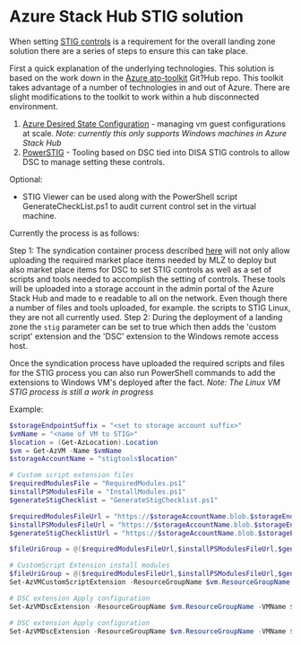 # Azure Stack Hub STIG solution 
When setting [STIG controls](https://public.cyber.mil/stigs/) is a requirement for the overall landing zone solution there are a series of steps to ensure this can take place. 

First a quick explanation of the underlying technologies. This solution is based on the work down in the [Azure ato-toolkit](https://github.com/Azure/ato-toolkit) Git?Hub repo. This toolkit takes advantage of a number of technologies in and out of Azure. There are slight modifications to the toolkit to work within a hub disconnected environment.

1. [Azure Desired State Configuration](https://docs.microsoft.com/en-us/azure/virtual-machines/extensions/dsc-overview) - managing vm guest configurations at scale. *Note: currently this only supports Windows machines in Azure Stack Hub*
2. [PowerSTIG](https://github.com/Microsoft/PowerStig) - Tooling based on DSC tied into DISA STIG controls to allow DSC to manage setting these controls.

Optional:
- STIG Viewer can be used along with the PowerShell script GenerateCheckList.ps1 to audit current control set in the virtual machine.

Currently the process is as follows:

Step 1: The syndication container process described [here](../../../setup.md) will not only allow uploading the required market place items needed by MLZ to deploy but also market place items for DSC to set STIG controls as well as a set of scripts and tools needed to accomplish the setting of controls. 
These tools will be uploaded into a storage account in the admin portal of the Azure Stack Hub and made to e readable to all on the network. Even though there a number of files and tools uploaded, for example. the scripts to STIG Linux, they are not all currently used.
Step 2: During the deployment of a landing zone the `stig` parameter can be set to true which then adds the 'custom script' extension and the 'DSC' extension to the Windows remote access host.

Once the syndication process have uploaded the required scripts and files for the STIG process you can also run PowerShell commands to add the extensions to Windows VM's deployed after the fact. *Note: The Linux VM STIG process is still a work in progress*

Example:
```powershell
$storageEndpointSuffix = "<set to storage account suffix>"
$vmName = "<name of VM to STIG>"
$location = (Get-AzLocation).Location
$vm = Get-AzVM -Name $vmName
$storageAccountName = "stigtools$location"

# Custom script extension files
$requiredModulesFile = "RequiredModules.ps1"
$installPSModulesFile = "InstallModules.ps1"
$generateStigChecklist = "GenerateStigChecklist.ps1"

$requiredModulesFileUrl = "https://$storageAccountName.blob.$storageEndpointSuffix/artifacts/windows/$requiredModulesFile"
$installPSModulesFileUrl = "https://$storageAccountName.blob.$storageEndpointSuffix/artifacts/windows/$installPSModulesFile"
$generateStigChecklistUrl = "https://$storageAccountName.blob.$storageEndpointSuffix/artifacts/windows/$generateStigChecklist"

$fileUriGroup = @($requiredModulesFileUrl,$installPSModulesFileUrl,$generateStigChecklistUrl)

# CustomScript Extension install modules
$fileUriGroup = @($requiredModulesFileUrl,$installPSModulesFileUrl,$generateStigChecklistUrl)
Set-AzVMCustomScriptExtension -ResourceGroupName $vm.ResourceGroupName -VMName $vm.Name -Name "install-powershell-modules" -FileUri $fileUriGroup -Run "$installPSModulesFile -autoInstallDependencies $true" -Location $vm.Location

# DSC extension Apply configuration
Set-AzVMDscExtension -ResourceGroupName $vm.ResourceGroupName -VMName $vm.Name -ArchiveBlobName "Windows.ps1.zip" -ArchiveStorageAccountName $storageAccountName -ArchiveContainerName $containerName -ConfigurationName "Windows" -Version "2.77" -Location $vm.Location

# DSC extension Apply configuration
Set-AzVMDscExtension -ResourceGroupName $vm.ResourceGroupName -VMName $vm.Name -ArchiveBlobName "Windows.ps1.zip" -ArchiveStorageAccountName $storageAccountName -ArchiveContainerName "artifacts" -ConfigurationName "Windows" -Version "2.77" -Location $vm.Location